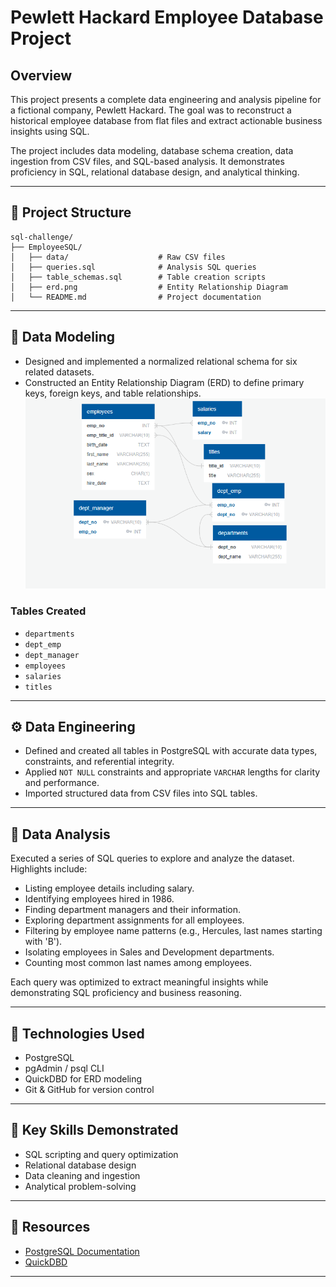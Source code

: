 # Pewlett Hackard Employee Database Project

## Overview
This project presents a complete data engineering and analysis pipeline for a fictional company, Pewlett Hackard. The goal was to reconstruct a historical employee database from flat files and extract actionable business insights using SQL.

The project includes data modeling, database schema creation, data ingestion from CSV files, and SQL-based analysis. It demonstrates proficiency in SQL, relational database design, and analytical thinking.

---

## 📁 Project Structure
```
sql-challenge/
├── EmployeeSQL/
│   ├── data/                    # Raw CSV files
│   ├── queries.sql              # Analysis SQL queries
│   ├── table_schemas.sql        # Table creation scripts
│   ├── erd.png                  # Entity Relationship Diagram
│   └── README.md                # Project documentation
```

---

## 🧱 Data Modeling
- Designed and implemented a normalized relational schema for six related datasets.
- Constructed an Entity Relationship Diagram (ERD) to define primary keys, foreign keys, and table relationships.
![Employee ERD](erd-1.png)

### Tables Created
- `departments`
- `dept_emp`
- `dept_manager`
- `employees`
- `salaries`
- `titles`

---

## ⚙️ Data Engineering
- Defined and created all tables in PostgreSQL with accurate data types, constraints, and referential integrity.
- Applied `NOT NULL` constraints and appropriate `VARCHAR` lengths for clarity and performance.
- Imported structured data from CSV files into SQL tables.

---

## 🔎 Data Analysis
Executed a series of SQL queries to explore and analyze the dataset. Highlights include:

- Listing employee details including salary.
- Identifying employees hired in 1986.
- Finding department managers and their information.
- Exploring department assignments for all employees.
- Filtering by employee name patterns (e.g., Hercules, last names starting with 'B').
- Isolating employees in Sales and Development departments.
- Counting most common last names among employees.

Each query was optimized to extract meaningful insights while demonstrating SQL proficiency and business reasoning.

---

## 🧰 Technologies Used
- PostgreSQL
- pgAdmin / psql CLI
- QuickDBD for ERD modeling
- Git & GitHub for version control

---

## 📌 Key Skills Demonstrated
- SQL scripting and query optimization
- Relational database design
- Data cleaning and ingestion
- Analytical problem-solving

---

## 📎 Resources
- [PostgreSQL Documentation](https://www.postgresql.org/docs/)
- [QuickDBD](https://www.quickdatabasediagrams.com)

---

